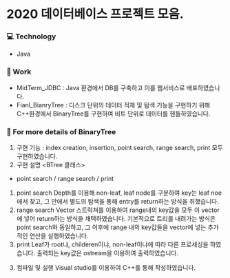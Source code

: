 # 2020 데이터베이스 프로젝트 모음.

### 💻 Technology
+ Java 

### 🔭 Work
+ MidTerm_JDBC : Java 환경에서 DB를 구축하고 이를 웹서비스로 배포하였습니다.
+ Fianl_BianryTree : 디스크 단위의 데이터 적재 및 탐색 기능을 구현하기 위해 C++환경에서 BinaryTree를 구현하여 비트 단위로 데이터를 핸들하였습니다.

### 🌱 For more details of BinaryTree
1.	구현 기능
: index creation, insertion, point search, range search, print 모두 구현하였습니다.
2.	구현 설명
<BTree 클래스>
- point search / range search / print
1) point search
Depth를 이용해 non-leaf, leaf node를 구분하여 key는 leaf noe에서 찾고, 그 안에서 별도의 탐색을 통해 entry를 return하는 방식을 취했습니다.
2) range search
Vector 스트럭쳐를 이용하여 range내의 key값을 모두 이 vector에 넣어 return하는 방식을 채택하였습니다. 	기본적으로 트리를 내려가는 방식은 point search와 동일하고, 그 이후에 range 내의 key값들을 vector에 넣는 추가적인 연산을 실행하였습니다.
3) print
Leaf가 root냐, childeren이냐, non-leaf이냐에 따라 다른 프로세싱을 하였습니다. 출력되는 key값은 ostream을 이용하여 출력하였습니다.
3.	컴파일 및 실행
    	Visual studio를 이용하여 C++를 통해 작성하였습니다.



